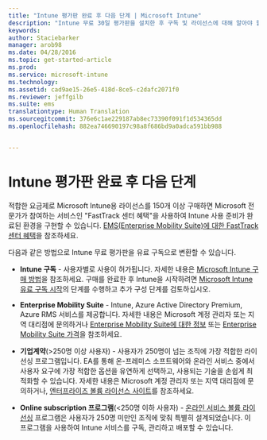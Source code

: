 ```yaml
---
title: "Intune 평가판 완료 후 다음 단계 | Microsoft Intune"
description: "Intune 무료 30일 평가판을 설치한 후 구독 및 라이선스에 대해 알아야 할 사항"
keywords: 
author: Staciebarker
manager: arob98
ms.date: 04/28/2016
ms.topic: get-started-article
ms.prod: 
ms.service: microsoft-intune
ms.technology: 
ms.assetid: cad9ae15-26e5-418d-8ce5-c2dafc2071f0
ms.reviewer: jeffgilb
ms.suite: ems
translationtype: Human Translation
ms.sourcegitcommit: 376e6c1ae229187ab8ec73390f091f1d534365dd
ms.openlocfilehash: 882ea746690197c98a8f686bd9a0adca591bb988


---
```


# Intune 평가판 완료 후 다음 단계
적합한 요금제로 Microsoft Intune용 라이선스를 150개 이상 구매하면 Microsoft 전문가가 참여하는 서비스인 "FastTrack 센터 혜택"을 사용하여 Intune 사용 준비가 완료된 환경을 구현할 수 있습니다. [EMS(Enterprise Mobility Suite)에 대한 FastTrack 센터 혜택](https://docs.microsoft.com/enterprise-mobility/Solutions/fasttrack-center-benefit-for-enterprise-mobility-suite-ems)을 참조하세요.

다음과 같은 방법으로 Intune 무료 평가판을 유료 구독으로 변환할 수 있습니다.

-   **Intune 구독** - 사용자별로 사용이 허가됩니다. 자세한 내용은 [Microsoft Intune 구매 방법](http://www.microsoft.com/en-us/server-cloud/products/microsoft-intune/Purchasing.aspx)을 참조하세요. 구매를 완료한 후 Intune을 시작하려면 [Microsoft Intune 유료 구독 시작](/intune/get-started/start-with-a-paid-subscription-to-microsoft-intune)의 단계를 수행하고 추가 구성 단계를 검토하십시오.

-   **Enterprise Mobility Suite** - Intune, Azure Active Directory Premium, Azure RMS 서비스를 제공합니다. 자세한 내용은 Microsoft 계정 관리자 또는 지역 대리점에 문의하거나 [Enterprise Mobility Suite에 대한 정보](https://www.microsoft.com/en-us/server-cloud/enterprise-mobility/overview.aspx) 또는 [Enterprise Mobility Suite 가격](http://www.microsoft.com/en-us/server-cloud/products/enterprise-mobility-suite/Purchasing.aspx)을 참조하세요.

-   **기업계약**(&gt;250명 이상 사용자) - 사용자가 250명이 넘는 조직에 가장 적합한 라이선싱 프로그램입니다. EA를 통해 온-프레미스 소프트웨어와 온라인 서비스 중에서 사용자 요구에 가장 적합한 옵션을 유연하게 선택하고, 사용되는 기술을 손쉽게 최적화할 수 있습니다. 자세한 내용은 Microsoft 계정 관리자 또는 지역 대리점에 문의하거나, [엔터프라이즈 볼륨 라이선스 사이트](http://www.microsoft.com/licensing/licensing-options/enterprise.aspx)를 참조하세요.

-   **Online subscription 프로그램**(&lt;250명 이하 사용자) - [온라인 서비스 볼륨 라이선싱](http://www.microsoft.com/licensing/online-services/default.aspx) 프로그램은 사용자가 250명 미만인 조직에 맞춰 특별히 설계되었습니다. 이 프로그램을 사용하여 Intune 서비스를 구독, 관리하고 배포할 수 있습니다.



<!--HONumber=Jul16_HO3-->


